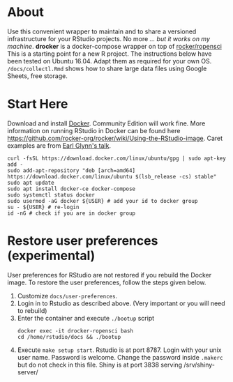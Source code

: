 # About
Use this convenient wrapper to maintain and to share a versioned infrastructure for your RStudio projects. No more *... but it works on my machine*. **drocker** is a docker-compose wrapper on top of [rocker/ropensci](https://github.com/rocker-org/ropensci) This is a starting point for a new R project. The instructions below have been tested on Ubuntu 16.04. Adapt them as required for your own OS. `/docs/collectl.Rmd` shows how to share large data files using Google Sheets, free storage.
# Start Here
Download and install [Docker](https://www.docker.com/get-docker). Community Edition will work fine. More information on running RStudio in Docker can be found here  https://github.com/rocker-org/rocker/wiki/Using-the-RStudio-image. Caret examples are from [Earl Glynn's talk](https://github.com/EarlGlynn/kc-r-users-caret-2017).
```
curl -fsSL https://download.docker.com/linux/ubuntu/gpg | sudo apt-key add -
sudo add-apt-repository "deb [arch=amd64] https://download.docker.com/linux/ubuntu $(lsb_release -cs) stable"
sudo apt update
sudo apt install docker-ce docker-compose
sudo systemctl status docker
sudo usermod -aG docker ${USER} # add your id to docker group
su - ${USER} # re-login
id -nG # check if you are in docker group
```
# Restore user preferences (experimental)
User preferences for RStudio are not restored if you rebuild the Docker image. To restore the user preferences, follow the steps given below.
1. Customize `docs/user-preferences`.
1. Login in to Rstudio as described above. (Very important or you will need to rebuild)
1. Enter the container and execute `./bootup` script
    ```
    docker exec -it drocker-ropensci bash
    cd /home/rstudio/docs && ./bootup
    ```
1. Execute `make setup start`. Rstudio is at port 8787. Login with your unix user name. Password is welcome. Change the password inside `.makerc` but do not check in this file. Shiny is at port 3838 serving /srv/shiny-server/
